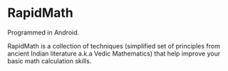 RapidMath
=========

Programmed in Android.

RapidMath is a collection of techniques (simplified set of principles from ancient Indian literature a.k.a Vedic Mathematics) that help improve your basic math calculation skills.
